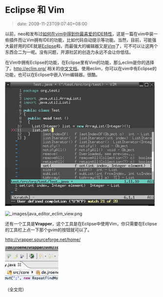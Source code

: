 # Eclipse 和 Vim
>date: 2009-11-23T09:07:40+08:00


以前，neo和发布过[如何在vim中得到你最喜爱的IDE特性](/2009/%E5%B0%86vim%E5%8F%98%E5%BE%97%E7%AE%80%E5%8D%95%3A%E5%A6%82%E4%BD%95%E5%9C%A8vim%E4%B8%AD%E5%BE%97%E5%88%B0%E4%BD%A0%E6%9C%80%E5%96%9C%E7%88%B1%E7%9A%84IDE%E7%89%B9%E6%80%A7.md)，这是一篇在vim中装一些插件而让Vim拥有IDE的功能，比如代码自动提示等功能。当然，目前，可能强大最好用的IDE就是[Eclipse](http://eclipse.org/)和，而最强大的编辑器又是[Vim](http://vim.org/)了，可不可以让这两个东西合二为一呢。没有问题，开源社区的创造力永远不会让你低估。


在Vim中拥有Eclipse的功能，在Eclipse里有Vim的功能，那么eclim是你的选择了。<http://eclim.org/> 相关的[中文文档](http://eclim.org/translations/zh_TW/vim/cheatsheet.html#translations-zh-tw-vim-cheatsheet)。使用eclim，你可以在vim中有Eclipse的功能，也可以在Eclipse中嵌入Vim编辑器。很酷。


![](/assets/images/coolshell.cn/wp-content/uploads/2009/11/eclim.png "eclim")



![_images/java_editor_eclim_view.png](http://eclim.org/_images/gvim_eclim_view.png)


还有一个工具是**Vrapper**，这个工具是在Eclipse中使用Vim，你只需要在Eclipse的工具栏上点一下那个gvim的按钮就可以了。


<http://vrapper.sourceforge.net/home/>


![](/assets/images/vrapper.sourceforge.net/img/toolbar_button.png "Vrapper")


（全文完）


